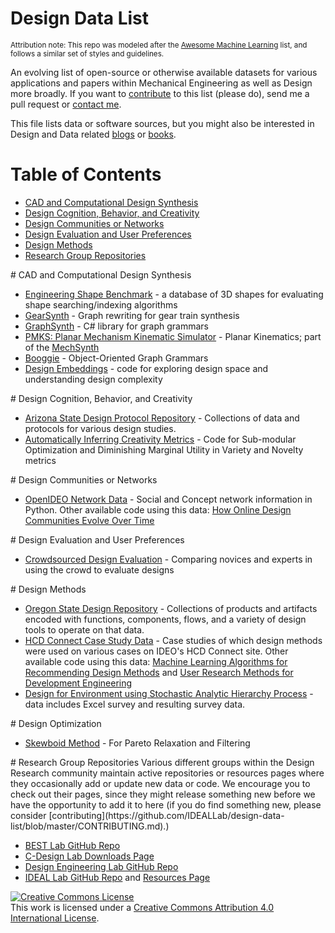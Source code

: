 # Design Data List
<small>Attribution note: This repo was modeled after the [Awesome Machine Learning](https://github.com/josephmisiti/awesome-machine-learning) list, and follows a similar set of styles and guidelines.</small>

An evolving list of open-source or otherwise available datasets for various applications and papers within Mechanical Engineering as well as Design more broadly. If you want to [contribute](https://github.com/IDEALLab/design-data-list/blob/master/CONTRIBUTING.md) to this list (please do), send me a pull request or [contact me](http://ideal.umd.edu/contact_faq.html).

This file lists data or software sources, but you might also be interested in Design and Data related [blogs](https://github.com/IDEALLab/design-data-list/blob/master/blogs.md) or [books](https://github.com/IDEALLab/design-data-list/blob/master/books.md).


# Table of Contents
- [CAD and Computational Design Synthesis](#cds)
- [Design Cognition, Behavior, and Creativity](#cognition)
- [Design Communities or Networks](#networks)
- [Design Evaluation and User Preferences](#preferences)
- [Design Methods](#preferences)
- [Research Group Repositories](#repos)

<a name="cds" />
# CAD and Computational Design Synthesis

- [Engineering Shape Benchmark](https://engineering.purdue.edu/cdesign/wp/downloads/) - a database of 3D shapes for evaluating shape searching/indexing algorithms
- [GearSynth](https://github.com/albertut/gearsynth) - Graph rewriting for gear train synthesis
- [GraphSynth](http://designengrlab.github.io/GraphSynth/) - C# library for graph grammars
- [PMKS: Planar Mechanism Kinematic Simulator](https://github.com/DesignEngrLab/PMKS) - Planar Kinematics; part of the [MechSynth](https://rkprad.wordpress.com/research/mechsynth/)
- [Booggie](http://sourceforge.net/projects/booggie/) - Object-Oriented Graph Grammars
- [Design Embeddings](https://github.com/IDEALLab/design_embeddings_idetc_2016) - code for exploring design space and understanding design complexity

<a name="#cognition" />
# Design Cognition, Behavior, and Creativity

- [Arizona State Design Protocol Repository](http://asudesign.asu.edu/protocol_repository/repository) - Collections of data and protocols for various design studies.
- [Automatically Inferring Creativity Metrics](https://github.com/IDEALLab/creativitymetrics) - Code for Sub-modular Optimization and Diminishing Marginal Utility in Variety and Novelty metrics


<a name="networks" />
# Design Communities or Networks

- [OpenIDEO Network Data](https://github.com/IDEALLab/openideo_network_data) - Social and Concept network information in Python. Other available code using this data: [How Online Design Communities Evolve Over Time](https://github.com/IDEALLab/openideo_idetc_2014)


<a name="#preferences" />
# Design Evaluation and User Preferences

- [Crowdsourced Design Evaluation](https://github.com/aburnap/JMD2015-When-Crowdsourcing-Fails) - Comparing novices and experts in using the crowd to evaluate designs


<a name="#methods" />
# Design Methods

- [Oregon State Design Repository](http://function2.mime.oregonstate.edu:8080/view/index.jsp) - Collections of products and artifacts encoded with functions, components, flows, and a variety of design tools to operate on that data.
- [HCD Connect Case Study Data](https://github.com/IDEALLab/hcdconnect_case_data) - Case studies of which design methods were used on various cases on IDEO's HCD Connect site. Other available code using this data: [Machine Learning Algorithms for Recommending Design Methods](https://github.com/IDEALLab/design_method_recommendation_JMD_2014) and [User Research Methods for Development Engineering](https://github.com/IDEALLab/hcd_connect_idetc_2014)
- [Design for Environment using Stochastic Analytic Hierarchy Process](https://engineering.purdue.edu/cdesign/wp/downloads/) - data includes Excel survey and resulting survey data.

<a name="#optimization" />
# Design Optimization

- [Skewboid Method](https://github.com/DesignEngrLab/Skewboid) - For Pareto Relaxation and Filtering




<a name="#repos" />
# Research Group Repositories
Various different groups within the Design Research community maintain active repositories or resources pages where they occasionally add or update new data or code. We encourage you to check out their pages, since they might release something new before we have the opportunity to add it to here (if you do find something new, please consider [contributing](https://github.com/IDEALLab/design-data-list/blob/master/CONTRIBUTING.md).)

- [BEST Lab GitHub Repo](https://github.com/BerkeleyExpertSystemTechnologiesLab)
- [C-Design Lab Downloads Page](https://engineering.purdue.edu/cdesign/wp/downloads/)
- [Design Engineering Lab GitHub Repo](https://github.com/DesignEngrLab)
- [IDEAL Lab GitHub Repo](https://github.com/IDEALLab) and [Resources Page](http://ideal.umd.edu/resources.html)



<a rel="license" href="http://creativecommons.org/licenses/by/4.0/"><img alt="Creative Commons License" style="border-width:0" src="https://i.creativecommons.org/l/by/4.0/88x31.png" /></a><br />This work is licensed under a <a rel="license" href="http://creativecommons.org/licenses/by/4.0/">Creative Commons Attribution 4.0 International License</a>.
